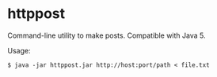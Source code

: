 # httppost
Command-line utility to make posts. Compatible with Java 5.

Usage:

```
$ java -jar httppost.jar http://host:port/path < file.txt
```
